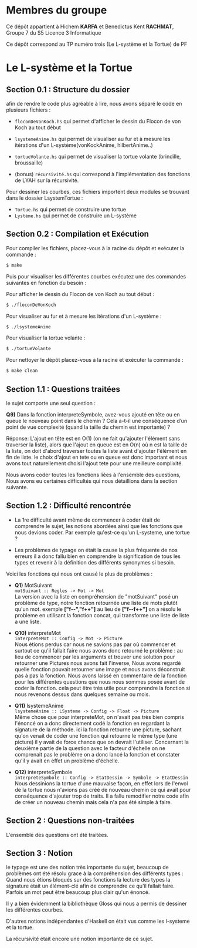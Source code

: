# Membres du groupe

Ce dépôt appartient à Hichem **KARFA** et Benedictus Kent **RACHMAT**, Groupe 7 du S5 Licence 3 Informatique

Ce dépôt correspond au TP numéro trois (Le L-système et la Tortue) de PF

# Le L-système et la Tortue

## Section 0.1 : Structure du dossier

afin de rendre le code plus agréable à lire, nous avons séparé le code en plusieurs fichiers :

- `floconDeVonKoch.hs` qui permet d'afficher le dessin du Flocon de von Koch au tout début
- `lsystemeAnime.hs` qui permet de visualiser au fur et à mesure les itérations d'un L-système(vonKockAnime, hilbertAnime..)
- `tortueVolante.hs` qui permet de visualiser la tortue volante (brindille, broussaille)

- (bonus) `récursivité.hs` qui correspond à l'implémentation des fonctions de LYAH sur la récursivité.



Pour dessiner les courbes, ces fichiers importent deux modules se trouvant dans le dossier LsystemTortue :

- `Tortue.hs` qui permet de construire une tortue
- `Lystème.hs` qui permet de construire un L-système

## Section 0.2 : Compilation et Exécution

Pour compiler les fichiers, placez-vous à la racine du dépôt et exécuter la commande :

```bash
$ make
```
Puis pour visualiser les différentes courbes exécutez une des commandes suivantes en fonction du besoin : 

Pour afficher le dessin du Flocon de von Koch au tout début :
```bash
$ ./floconDeVonKoch   
```

Pour visualiser au fur et à mesure les itérations d'un L-système :
```bash
$ ./lsystemeAnime
```

Pour visualiser la tortue volante :
```bash
$ ./tortueVolante
```

Pour nettoyer le dépôt placez-vous à la racine et exécuter la commande :
```bash
$ make clean
```

## Section 1.1 : Questions traitées

le sujet comporte une seul question : 

**Q9)** Dans la fonction interpreteSymbole, avez-vous ajouté en tête ou en queue le nouveau point dans le chemin ? Cela a-t-il une conséquence d’un point de vue complexité (quand la taille du chemin est importante) ?

Réponse: L'ajout en tête est en O(1) (on ne fait qu'ajouter l'élément sans traverser la liste), alors que l'ajout en queue est en O(n) où n est la taille de la liste, on doit d'abord traverser toutes la liste avant d'ajouter l'élément en fin de liste. le choix d'ajout en tete ou en queue est donc important et nous avons tout naturellement choisi l'ajout tete pour une meilleure complixité.

Nous avons coder toutes les fonctions liées à l'ensemble des questions, Nous avons eu certaines difficultés qui nous détaillions dans la section suivante.

## Section 1.2 : Difficulté rencontrée 

- La 1re difficulté avant même de commencer à coder était de comprendre le sujet, les notions abordées ainsi que les fonctions que nous devions coder. Par exemple qu'est-ce qu'un  L-systeme, une tortue ? 

- Les problèmes de typage on était la cause la plus fréquente de nos erreurs il a donc fallu bien en comprendre la signification de tous les types et revenir à la définition des différents synonymes si besoin.

Voici les fonctions qui nous ont causé le plus de problèmes :

- **Q1)** MotSuivant <br/>
`motSuivant :: Regles -> Mot -> Mot` <br/>
La version avec la liste en compréhension de "motSuivant" posé un problème de type, notre fonction retournée une liste de mots plutôt qu'un mot.
exemple **["f--","f++"]** au lieu de **["f--f++"]** on a résolu le probleme en utilisant la fonction concat, qui transforme une liste de liste a une liste.

- **Q10)** interpreteMot <br/>
`interpreteMot :: Config -> Mot -> Picture` <br/>
Nous étions perdus car nous ne savions pas par où commencer et surtout ce qu'il fallait faire nous avons donc retourné le problème :
au lieu de commencer par les arguments et trouver une solution pour retourner une Pictures nous avons fait l'inverse, Nous avons regardé quelle fonction pouvait retourner une image et nous avons déconstruit pas à pas la fonction. Nous avons laissé en commentaire de la fonction pour les différentes questions que nous nous sommes posée avant de coder la fonction. cela peut être très utile pour comprendre la fonction si nous revenons dessus dans quelques semaine ou mois.

- **Q11)** lsystemeAnime <br/>
`lsystemeAnime :: LSysteme -> Config -> Float -> Picture` <br/>
Même chose que pour interpreteMot, on n'avait pas très bien compris l'énoncé on a donc directement codé la fonction en regardant la signature de la méthode. 
ici la fonction retourne une picture, sachant qu'on venait de coder une fonction qui retourne le même type (une picture) il y avait de force chance que on devrait l'utiliser. Concernant la deuxième partie de la question avec le facteur d'échelle on ne comprenait pas le problème on a donc lancé la fonction et constater qu'il y avait en effet un problème d'échelle.

- **Q12)** interpreteSymbole <br/> 
`interpreteSymbole :: Config -> EtatDessin -> Symbole -> EtatDessin` <br/>
Nous dessinions la tortue d'une mauvaise façon, en effet lors de l'envol de la tortue nous n'avions pas créé de nouveau chemin ce qui avait pour conséquence d'ajouter trop de traits. Il a fallu remodifier notre code afin de créer un nouveau chemin mais cela n'a pas été simple à faire.

## Section 2 : Questions non-traitées

L'ensemble des questions ont été traitées.

## Section 3 : Notion

le typage est une des notion très importante du sujet, beaucoup de problèmes ont été résolu grace à la compréhension des différents types : <br/>
Quand nous étions bloqués sur des fonctions la lecture des types la signature était un élément-clé afin de comprendre ce qu'il fallait faire. Parfois un mot peut être beaucoup plus clair qu'un énoncé.

Il y a bien évidemment la bibliothèque Gloss qui nous a permis de dessiner les différentes courbes.

D'autres notions indépendantes d'Haskell on était vus comme les l-systeme et la tortue.

La récursivité était encore une notion importante de ce sujet.
